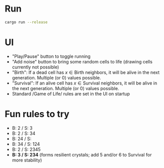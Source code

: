 # Run
```sh
cargo run --release
```

# UI
- "Play/Pause" button to toggle running
- "Add noise" button to bring some random cells to life (drawing cells currently not possible)
- "Birth": If a dead cell has $x ∈ \text{Birth}$ neighbors, it will be alive in the next generation. Multiple (or 0) values possible.
- "Survival": If an alive cell has $x ∈ \text{Survival}$ neighbors, it will be alive in the next generation. Multiple (or 0) values possible.
- Standard /Game of Life/ rules are set in the UI on startup

# Fun rules to try
- B: 2 / S: 3
- B: 2 / S: 34
- B: 24 / S: 
- B: 34 / S: 124
- B: 2 / S: 2345
- **B: 3 / S: 234** (forms resilient crystals; add 5 and/or 6 to Survival for more stability)

